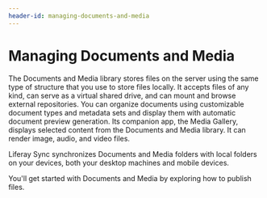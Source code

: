 ```yaml
---
header-id: managing-documents-and-media
---
```


# Managing Documents and Media

The Documents and Media library stores files on the server using the same type
of structure that you use to store files locally. It accepts files of any kind,
can serve as a virtual shared drive, and can mount and browse external
repositories. You can organize documents using customizable document types and
metadata sets and display them with automatic document preview generation. Its
companion app, the Media Gallery, displays selected content from the Documents
and Media library. It can render image, audio, and video files. 

Liferay Sync synchronizes Documents and Media folders with local folders on your
devices, both your desktop machines and mobile devices. 

You'll get started with Documents and Media by exploring how to publish files.
